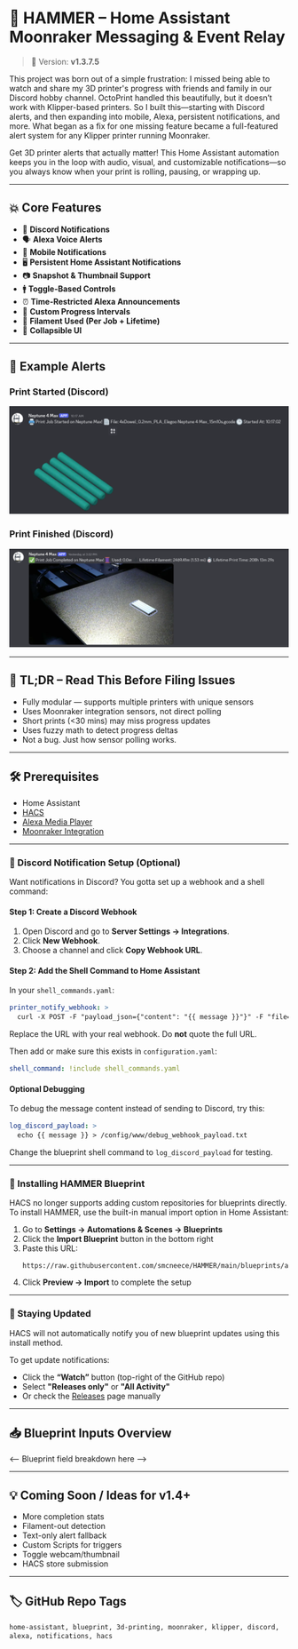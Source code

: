 # 🔨 HAMMER – Home Assistant Moonraker Messaging & Event Relay

> 🔖 Version: **v1.3.7.5**

This project was born out of a simple frustration: I missed being able to watch and share my 3D printer's progress with friends and family in our Discord hobby channel. OctoPrint handled this beautifully, but it doesn’t work with Klipper-based printers. So I built this—starting with Discord alerts, and then expanding into mobile, Alexa, persistent notifications, and more. What began as a fix for one missing feature became a full-featured alert system for any Klipper printer running Moonraker.

Get 3D printer alerts that actually matter! This Home Assistant automation keeps you in the loop with audio, visual, and customizable notifications—so you always know when your print is rolling, pausing, or wrapping up.

---

## 💥 Core Features

- 📢 **Discord Notifications**
- 🗣️ **Alexa Voice Alerts**
- 📱 **Mobile Notifications**
- 🖥️ **Persistent Home Assistant Notifications**
- 📷 **Snapshot & Thumbnail Support**
- 🚹 **Toggle-Based Controls**
- ⏰ **Time-Restricted Alexa Announcements**
- 🎯 **Custom Progress Intervals**
- 🧵 **Filament Used (Per Job + Lifetime)**
- 🧩 **Collapsible UI**

---

## 📸 Example Alerts

### Print Started (Discord)
![Print Start](images/print-start.png)

### Print Finished (Discord)
![Print Finished](images/print-finish.png)

---

## 🧠 TL;DR – Read This Before Filing Issues

- Fully modular — supports multiple printers with unique sensors
- Uses Moonraker integration sensors, not direct polling
- Short prints (<30 mins) may miss progress updates
- Uses fuzzy math to detect progress deltas
- Not a bug. Just how sensor polling works.

---

## 🛠️ Prerequisites

- Home Assistant
- [HACS](https://hacs.xyz/docs/setup/download)
- [Alexa Media Player](https://github.com/custom-components/alexa_media_player/wiki/Configuration)
- [Moonraker Integration](https://github.com/marcolivierarsenault/moonraker-home-assistant)

---

### 🔧 Discord Notification Setup (Optional)

Want notifications in Discord? You gotta set up a webhook and a shell command:

#### Step 1: Create a Discord Webhook
1. Open Discord and go to **Server Settings → Integrations**.
2. Click **New Webhook**.
3. Choose a channel and click **Copy Webhook URL**.

#### Step 2: Add the Shell Command to Home Assistant

In your `shell_commands.yaml`:

```yaml
printer_notify_webhook: >
  curl -X POST -F "payload_json={"content": "{{ message }}"}" -F "file=@/config/www/{{ snapshot_filename }}" https://discord.com/api/webhooks/your_webhook_here
```

Replace the URL with your real webhook. 
Do **not** quote the full URL.

Then add or make sure this exists in `configuration.yaml`:

```yaml
shell_command: !include shell_commands.yaml
```

#### Optional Debugging

To debug the message content instead of sending to Discord, try this:

```yaml
log_discord_payload: >
  echo {{ message }} > /config/www/debug_webhook_payload.txt
```

Change the blueprint shell command to `log_discord_payload` for testing.

---

### 🧰 Installing HAMMER Blueprint

HACS no longer supports adding custom repositories for blueprints directly.  
To install HAMMER, use the built-in manual import option in Home Assistant:

1. Go to **Settings → Automations & Scenes → Blueprints**
2. Click the **Import Blueprint** button in the bottom right
3. Paste this URL:
   ```
   https://raw.githubusercontent.com/smcneece/HAMMER/main/blueprints/automation/smcneece/hammer.yaml
   ```
4. Click **Preview → Import** to complete the setup

---

### 🔔 Staying Updated

HACS will not automatically notify you of new blueprint updates using this install method.

To get update notifications:
- Click the **“Watch”** button (top-right of the GitHub repo)
- Select **"Releases only"** or **"All Activity"**
- Or check the [Releases](https://github.com/smcneece/HAMMER/releases) page manually

---

## 📥 Blueprint Inputs Overview

<-- Blueprint field breakdown here -->

---

## 💡 Coming Soon / Ideas for v1.4+
- More completion stats
- Filament-out detection
- Text-only alert fallback
- Custom Scripts for triggers
- Toggle webcam/thumbnail
- HACS store submission

---

## 🏷️ GitHub Repo Tags
```
home-assistant, blueprint, 3d-printing, moonraker, klipper, discord, alexa, notifications, hacs
```
